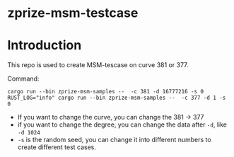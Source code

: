 # zprize-msm-testcase

# Introduction
 This repo is used to create MSM-tescase on curve 381 or 377.

 Command:

```cargo run --bin zprize-msm-samples --  -c 381 -d 16777216 -s 0```
```RUST_LOG="info" cargo run --bin zprize-msm-samples --  -c 377 -d 1 -s 0```

- If you want to change the curve, you can change the 381 -> 377
- if you want to change the degree, you can change the data after ```-d```, like ```-d 1024```
- ```-s``` is the random seed, you can change it into different numbers to create different test cases.
